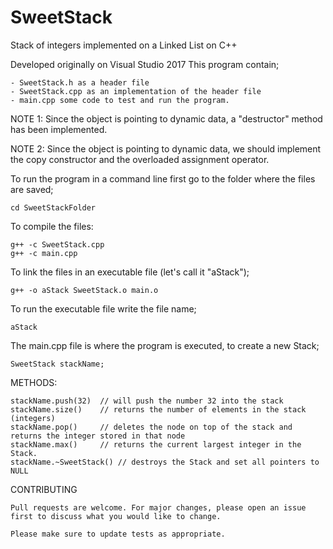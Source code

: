 # SweetStack
Stack of integers implemented on a Linked List on C++

Developed originally on Visual Studio 2017
This program contain;
	
	- SweetStack.h as a header file
	- SweetStack.cpp as an implementation of the header file
	- main.cpp some code to test and run the program.

NOTE 1: Since the object is pointing to dynamic data, a "destructor" method has been implemented.

NOTE 2: Since the object is pointing to dynamic data, we should implement the copy constructor and the overloaded assignment operator.

To run the program in a command line first go to the folder where the files are saved;
	
	cd SweetStackFolder
	
To compile the files:

	g++ -c SweetStack.cpp
	g++ -c main.cpp
	
To link the files in an executable file (let's call it "aStack");

	g++ -o aStack SweetStack.o main.o
	
To run the executable file write the file name;

	aStack
	
The main.cpp file is where the program is executed, to create a new Stack;

	SweetStack stackName;
	
METHODS:
	
	stackName.push(32)	// will push the number 32 into the stack
	stackName.size()	// returns the number of elements in the stack (integers)
	stackName.pop()		// deletes the node on top of the stack and returns the integer stored in that node
	stackName.max()		// returns the current largest integer in the Stack.
	stackName.~SweetStack()	// destroys the Stack and set all pointers to NULL
	
CONTRIBUTING

	Pull requests are welcome. For major changes, please open an issue first to discuss what you would like to change.

	Please make sure to update tests as appropriate.






